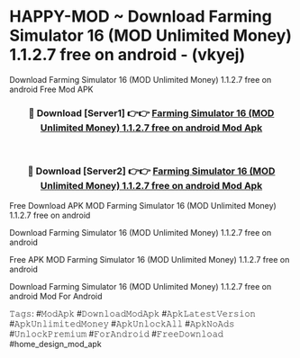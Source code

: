 # HAPPY-MOD ~ Download Farming Simulator 16 (MOD Unlimited Money) 1.1.2.7 free on android - (vkyej)
Download Farming Simulator 16 (MOD Unlimited Money) 1.1.2.7 free on android Free Mod APK

<div align="center">
<h3>🔴 Download [Server1] 👉👉 <a href="https://apk-comot.site?title=Farming_Simulator_16_(MOD_Unlimited_Money)_1.1.2.7_free_on_android">Farming Simulator 16 (MOD Unlimited Money) 1.1.2.7 free on android Mod Apk</a></h3><br>

<h3>🔴 Download [Server2] 👉👉 <a href="https://apk-comot.site?title=Farming_Simulator_16_(MOD_Unlimited_Money)_1.1.2.7_free_on_android">Farming Simulator 16 (MOD Unlimited Money) 1.1.2.7 free on android Mod Apk</a></h3>
</div>


Free Download APK MOD Farming Simulator 16 (MOD Unlimited Money) 1.1.2.7 free on android

Download Farming Simulator 16 (MOD Unlimited Money) 1.1.2.7 free on android 

Free APK MOD Farming Simulator 16 (MOD Unlimited Money) 1.1.2.7 free on android 

Download Farming Simulator 16 (MOD Unlimited Money) 1.1.2.7 free on android Mod For Android

𝚃𝚊𝚐𝚜: #𝙼𝚘𝚍𝙰𝚙𝚔 #𝙳𝚘𝚠𝚗𝚕𝚘𝚊𝚍𝙼𝚘𝚍𝙰𝚙𝚔 #𝙰𝚙𝚔𝙻𝚊𝚝𝚎𝚜𝚝𝚅𝚎𝚛𝚜𝚒𝚘𝚗 #𝙰𝚙𝚔𝚄𝚗𝚕𝚒𝚖𝚒𝚝𝚎𝚍𝙼𝚘𝚗𝚎𝚢 #𝙰𝚙𝚔𝚄𝚗𝚕𝚘𝚌𝚔𝙰𝚕𝚕 #𝙰𝚙𝚔𝙽𝚘𝙰𝚍𝚜 #𝚄𝚗𝚕𝚘𝚌𝚔𝙿𝚛𝚎𝚖𝚒𝚞𝚖 #𝙵𝚘𝚛𝙰𝚗𝚍𝚛𝚘𝚒𝚍 #𝙵𝚛𝚎𝚎𝙳𝚘𝚠𝚗𝚕𝚘𝚊𝚍 #home_design_mod_apk